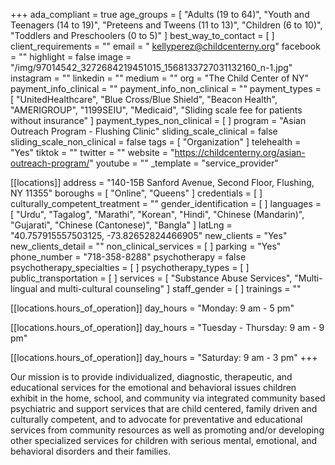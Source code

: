 +++
ada_compliant = true
age_groups = [
  "Adults (19 to 64)",
  "Youth and Teenagers (14 to 19)",
  "Preteens and Tweens (11 to 13)",
  "Children (6 to 10)",
  "Toddlers and Preschoolers (0 to 5)"
]
best_way_to_contact = [ ]
client_requirements = ""
email = " kellyperez@childcenterny.org"
facebook = ""
highlight = false
image = "/img/97014542_3272684219451015_1568133727031132160_n-1.jpg"
instagram = ""
linkedin = ""
medium = ""
org = "The Child Center of NY"
payment_info_clinical = ""
payment_info_non_clinical = ""
payment_types = [
  "UnitedHealthcare",
  "Blue Cross/Blue Shield",
  "Beacon Health",
  "AMERIGROUP",
  "1199SEIU",
  "Medicaid",
  "Sliding scale fee for patients without insurance"
]
payment_types_non_clinical = [ ]
program = "Asian Outreach Program - Flushing Clinic"
sliding_scale_clinical = false
sliding_scale_non_clinical = false
tags = [ "Organization" ]
telehealth = "Yes"
tiktok = ""
twitter = ""
website = "https://childcenterny.org/asian-outreach-program/"
youtube = ""
_template = "service_provider"

[[locations]]
address = "140-15B Sanford Avenue, Second Floor, Flushing, NY 11355"
boroughs = [ "Online", "Queens" ]
credentials = [ ]
culturally_competent_treatment = ""
gender_identification = [ ]
languages = [
  "Urdu",
  "Tagalog",
  "Marathi",
  "Korean",
  "Hindi",
  "Chinese (Mandarin)",
  "Gujarati",
  "Chinese (Cantonese)",
  "Bangla"
]
latLng = "40.757915557503125, -73.82652824466905"
new_clients = "Yes"
new_clients_detail = ""
non_clinical_services = [ ]
parking = "Yes"
phone_number = "718-358-8288"
psychotherapy = false
psychotherapy_specialties = [ ]
psychotherapy_types = [ ]
public_transportation = [ ]
services = [
  "Substance Abuse Services",
  "Multi-lingual and multi-cultural counseling"
]
staff_gender = [ ]
trainings = ""

  [[locations.hours_of_operation]]
  day_hours = "Monday: 9 am - 5 pm"

  [[locations.hours_of_operation]]
  day_hours = "Tuesday - Thursday: 9 am - 9 pm"

  [[locations.hours_of_operation]]
  day_hours = "Saturday: 9 am - 3 pm"
+++

Our mission is to provide individualized, diagnostic, therapeutic, and educational services for the emotional and behavioral issues children exhibit in the home, school, and community via integrated community based psychiatric and support services that are child centered, family driven and culturally competent, and to advocate for preventative and educational services from community resources as well as promoting and/or developing other specialized services for children with serious mental, emotional, and behavioral disorders and their families.
